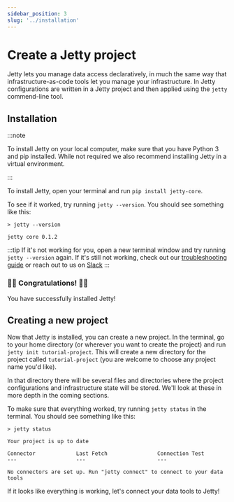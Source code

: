```yaml
---
sidebar_position: 3
slug: '../installation'
---
```


# Create a Jetty project

Jetty lets you manage data access declaratively, in much the same way that infrastructure-as-code tools let you manage your infrastructure. In Jetty configurations are written in a Jetty project and then applied using the `jetty` commend-line tool.

## Installation

:::note

To install Jetty on your local computer, make sure that you have Python 3 and pip installed. While not required we also recommend installing Jetty in a virtual environment.

:::

To install Jetty, open your terminal and run `pip install jetty-core`.

To see if it worked, try running `jetty --version`. You should see something like this:

```
> jetty --version

jetty core 0.1.2
```

:::tip
If it's not working for you, open a new terminal window and try running `jetty --version` again. If it's still not working, check out our [troubleshooting guide](../troubleshooting.md) or reach out to us on [Slack](https://slack.com/)
:::

### 🎉🎉 Congratulations! 🎉🎉

You have successfully installed Jetty!

## Creating a new project

Now that Jetty is installed, you can create a new project. In the terminal, go to your home directory (or wherever you want to create the project) and run `jetty init tutorial-project`. This will create a new directory for the project called `tutorial-project` (you are welcome to choose any project name you'd like).

In that directory there will be several files and directories where the project configurations and infrastructure state will be stored. We'll look at these in more depth in the coming sections.

To make sure that everything worked, try running `jetty status` in the terminal. You should see something like this:

```
> jetty status

Your project is up to date

Connector             Last Fetch                Connection Test
---                   ---                       ---

No connectors are set up. Run "jetty connect" to connect to your data tools
```

If it looks like everything is working, let's connect your data tools to Jetty!
